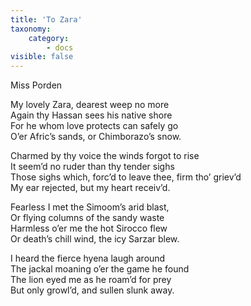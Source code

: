 ```yaml
---
title: 'To Zara'
taxonomy:
    category:
        - docs
visible: false
---
```


<div class="author">Miss Porden</div>

My lovely Zara, dearest weep no more    
Again thy Hassan sees his native shore    
For he whom love protects can safely go    
O’er Afric’s sands, or Chimborazo’s snow.  
  
Charmed by thy voice the winds forgot to rise    
It seem’d no ruder than thy tender sighs    
Those sighs which, forc’d to leave thee, firm tho’ griev’d    
My ear rejected, but my heart receiv’d.    
  
Fearless I met the Simoom’s arid blast,    
Or flying columns of the sandy waste    
Harmless o’er me the hot Sirocco flew    
Or death’s chill wind, the icy Sarzar blew.  
  
I heard the fierce hyena laugh around    
The jackal moaning o’er the game he found    
The lion eyed me as he roam’d for prey    
But only growl’d, and sullen slunk away.  